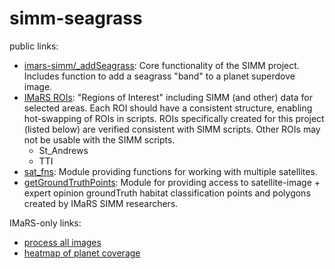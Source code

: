 # simm-seagrass
public links:
* [imars-simm/_addSeagrass](https://code.earthengine.google.com/?scriptPath=users%2Ftylarmurray%2Fimars-simm%3A_addSeagrass): Core functionality of the SIMM project. Includes function to add a seagrass "band" to a planet superdove image.
* [IMaRS ROIs](https://code.earthengine.google.com/?accept_repo=users/tylarmurray/rois): "Regions of Interest" including SIMM (and other) data for selected areas. Each ROI should have a consistent structure, enabling hot-swapping of ROIs in scripts. ROIs specifically created for this project (listed below) are verified consistent with SIMM scripts. Other ROIs may not be usable with the SIMM scripts.
    * St_Andrews
    * TTI
* [sat_fns](https://code.earthengine.google.com/?accept_repo=users/tylarmurray/sat_fns): Module providing functions for working with multiple satellites.
* [getGroundTruthPoints](https://code.earthengine.google.com/?scriptPath=users%2Ftylarmurray%2Fimars-simm%3A_getGroundTruthPoints): Module for providing access to satellite-image + expert opinion groundTruth habitat classification points and polygons created by IMaRS SIMM researchers.

IMaRS-only links:
* [process all images](https://code.earthengine.google.com/?scriptPath=users%2Ftylarmurray%2Fimars-simm%3A_seagrass_st_andrews_all_images)
* [heatmap of planet coverage](https://code.earthengine.google.com/?scriptPath=users%2Ftylarmurray%2Fimars-simm%3Aplanet_coverage_heatmap)
